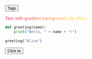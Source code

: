 <head>
  <link rel="stylesheet" type="text/css" href="/docs/button.css">
 </head>
 
<body>
  <!--   <button style="--clr:#EA00FF"><span>Tags</span><i></i></button> -->
  <!-- <button style="--clr:#FFF01F"><span>Tags</span><i></i></button> -->
  <!-- <button style="--clr:#7FFF00"><span>Tags</span><i></i></button> -->
  <!-- <button style="--clr:#FF5E00"><span>Tags</span><i></i></button> -->
  <button onclick="document.getElementById('tags').style.display='inline'" style="--clr:#8A2BE2"><span>Tags</span><i></i></button>

</body>
<div id="tags" style="display:none">
This text will appear after clicking the button.
</div>                                                 

<span style="background-clip: text; -webkit-text-fill-color: transparent; background-image: linear-gradient(to right, #e91e63, #ffeb3b);">Text with gradient background clip effect</span>


```python
def greeting(name):
    print("Hello, " + name + "!")
    
greeting("Alice")
```



<button onclick="document.getElementById('hidden-text').style.display='flex'">Click to</button>

<div id="hidden-text" style="display:none">
This text will appear after clicking the button.
</div>

